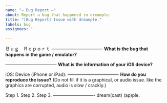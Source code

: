 ```yaml
---
name: "— Bug Report —"
about: Report a bug that happened in dreample.
title: "[Bug Report] Issue with dreample."
labels: bug
assignees: ''

---
```


Ｂｕｇ　Ｒｅｐｏｒｔ
———————————-
**What is the bug that happens in the game / emulator?**

———————————-
**What is the information of your iOS device?**

iOS: 
Device (iPhone or iPad): 
———————————-
**How do you reproduce the issue?**
   (Do not fill if it is a graphical, or audio issue. like the graphics are corrupted, audio is slow / crackly.)

Step 1.
Step 2.
Step 3.
—————————-
dream(cast) (ap)ple.
